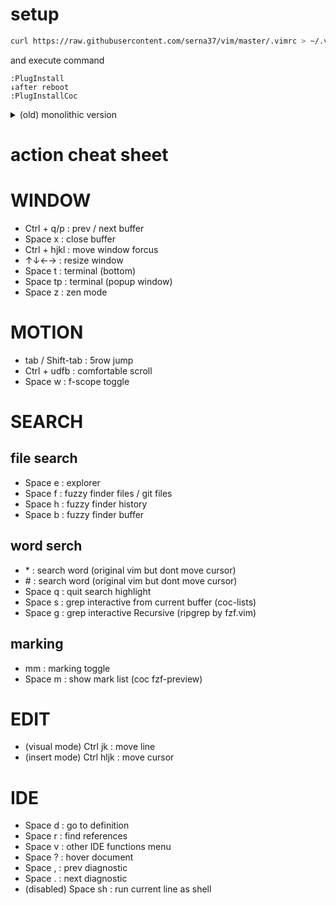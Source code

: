 # setup
```setup_command.sh
curl https://raw.githubusercontent.com/serna37/vim/master/.vimrc > ~/.vimrc
```

and execute command
```initiation.vim
:PlugInstall
↓after reboot
:PlugInstallCoc
```

<details>
<summary>(old) monolithic version</summary>
# monolithic version
or (exclude plugin mode)
curl https://raw.githubusercontent.com/serna37/vim/master/monolithic.vim > ~/.vimrc

```monolithic initiation.vim
<Space>n Azathoth<CR>
```

# snippet(for v-snip)
for vsnip, this is "create snippet" snippet

```vsnip.json
{
    "sni": {
        "prefix": ["sni"],
        "body": [
            ",\"${1}\": {"
            ,"  \"prefix\": [\"${2}\"],"
            ,"  \"body\": [\"${3}\"]"
            ,"}"
        ]
    }

}
```

</details>

# action cheat sheet

# WINDOW
- Ctrl + q/p : prev / next buffer
- Space x : close buffer
- Ctrl + hjkl : move window forcus
- ↑↓←→ : resize window
- Space t : terminal (bottom)
- Space tp : terminal (popup window)
- Space z : zen mode

# MOTION
- tab / Shift-tab : 5row jump
- Ctrl + udfb : comfortable scroll
- Space w : f-scope toggle

# SEARCH
## file search
- Space e : explorer
- Space f : fuzzy finder files / git files
- Space h : fuzzy finder history
- Space b : fuzzy finder buffer

## word serch
- \* : search word (original vim but dont move cursor)
- \# : search word (original vim but dont move cursor)
- Space q : quit search highlight
- Space s : grep interactive from current buffer (coc-lists)
- Space g : grep interactive Recursive (ripgrep by fzf.vim)

## marking
- mm : marking toggle
- Space m : show mark list (coc fzf-preview)

# EDIT
- (visual mode) Ctrl jk : move line
- (insert mode) Ctrl hljk : move cursor

# IDE
- Space d : go to definition
- Space r : find references
- Space v : other IDE functions menu
- Space ? : hover document
- Space , : prev diagnostic
- Space . : next diagnostic
- (disabled) Space sh : run current line as shell
